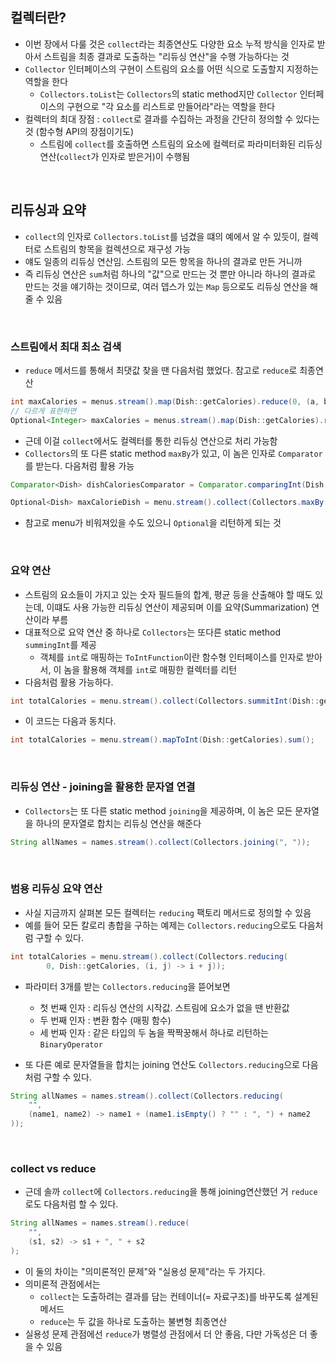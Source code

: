 ## 컬렉터란?
- 이번 장에서 다룰 것은 `collect`라는 최종연산도 다양한 요소 누적 방식을 인자로 받아서 스트림을 최종 결과로 도출하는 "리듀싱 연산"을 수행 가능하다는 것
- `Collector` 인터페이스의 구현이 스트림의 요소를 어떤 식으로 도출할지 지정하는 역할을 한다
  - `Collectors.toList`는 `Collectors`의 static method지만 `Collector` 인터페이스의 구현으로 "각 요소를 리스트로 만들어라"라는 역할을 한다
- 컬렉터의 최대 장점 : `collect`로 결과를 수집하는 과정을 간단히 정의할 수 있다는 것 (함수형 API의 장점이기도)
  - 스트림에 `collect`를 호출하면 스트림의 요소에 컬렉터로 파라미터화된 리듀싱 연산(`collect`가 인자로 받은거)이 수행됨

<br>  

## 리듀싱과 요약
- `collect`의 인자로 `Collectors.toList`를 넘겼을 떄의 예에서 알 수 있듯이, 컬렉터로 스트림의 항목을 컬렉션으로 재구성 가능
- 얘도 일종의 리듀싱 연산임. 스트림의 모든 항목을 하나의 결과로 만든 거니까
- 즉 리듀싱 연산은 `sum`처럼 하나의 "값"으로 만드는 것 뿐만 아니라 하나의 결과로 만드는 것을 얘기하는 것이므로, 여러 뎁스가 있는 `Map` 등으로도 리듀싱 연산을 해줄 수 있음

<br>

### 스트림에서 최대 최소 검색
- `reduce` 메서드를 통해서 최댓값 찾을 땐 다음처럼 했었다. 참고로 `reduce`로 최종연산
```java
int maxCalories = menus.stream().map(Dish::getCalories).reduce(0, (a, b) -> Math.max(a, b));
// 다르게 표현하면
Optional<Integer> maxCalories = menus.stream().map(Dish::getCalories).reduce(Integer::max);
```

- 근데 이걸 `collect`에서도 컬렉터를 통한 리듀싱 연산으로 처리 가능함
- `Collectors`의 또 다른 static method `maxBy`가 있고, 이 놈은 인자로 `Comparator`를 받는다. 다음처럼 활용 가능
```java
Comparator<Dish> dishCaloriesComparator = Comparator.comparingInt(Dish::getCalories);

Optional<Dish> maxCalorieDish = menu.stream().collect(Collectors.maxBy(dishCaloriesComparator));
```

- 참고로 menu가 비워져있을 수도 있으니 `Optional`을 리턴하게 되는 것

<br>

### 요약 연산
- 스트림의 요소들이 가지고 있는 숫자 필드들의 합계, 평균 등을 산출해야 할 때도 있는데, 이떄도 사용 가능한 리듀싱 연산이 제공되며 이를 요약(Summarization) 연산이라 부름
- 대표적으로 요약 연산 중 하나로 `Collectors`는 또다른 static method `summingInt`를 제공
  - 객체를 `int`로 매핑하는 `ToIntFunction`이란 함수형 인터페이스를 인자로 받아서, 이 놈을 활용해 객체를 `int`로 매핑한 컬렉터를 리턴
- 다음처럼 활용 가능하다.
```java
int totalCalories = menu.stream().collect(Collectors.summitInt(Dish::getCalories));
```

- 이 코드는 다음과 동치다.
```java
int totalCalories = menu.stream().mapToInt(Dish::getCalories).sum();
```

<br>

### 리듀싱 연산 - joining을 활용한 문자열 연결
- `Collectors`는 또 다른 static method `joining`을 제공하며, 이 놈은 모든 문자열을 하나의 문자열로 합치는 리듀싱 연산을 해준다
```java
String allNames = names.stream().collect(Collectors.joining(", "));
```

<br>

### 범용 리듀싱 요약 연산
- 사실 지금까지 살펴본 모든 컬렉터는 `reducing` 팩토리 메서드로 정의할 수 있음
- 예를 들어 모든 칼로리 총합을 구하는 예제는 `Collectors.reducing`으로도 다음처럼 구할 수 있다.
```java
int totalCalories = menu.stream().collect(Collectors.reducing(
        0, Dish::getCalories, (i, j) -> i + j));
```
- 파라미터 3개를 받는 `Collectors.reducing`을 뜯어보면
  - 첫 번째 인자 : 리듀싱 연산의 시작값. 스트림에 요소가 없을 땐 반환값
  - 두 번째 인자 : 변환 함수 (매핑 함수)
  - 세 번짜 인자 : 같은 타입의 두 놈을 짝짝꿍해서 하나로 리턴하는 `BinaryOperator`

- 또 다른 예로 문자열들을 합치는 joining 연산도 `Collectors.reducing`으로 다음처럼 구할 수 있다.
```java
String allNames = names.stream().collect(Collectors.reducing(
    "",
    (name1, name2) -> name1 + (name1.isEmpty() ? "" : ", ") + name2
));
```

<br>

### collect vs reduce
- 근데 솔까 `collect`에 `Collectors.reducing`을 통해 joining연산했던 거 `reduce`로도 다음처럼 할 수 있다.
```java
String allNames = names.stream().reduce(
    "",
    (s1, s2) -> s1 + ", " + s2
);
```

- 이 둘의 차이는 "의미론적인 문제"와 "실용성 문제"라는 두 가지다.
- 의미론적 관점에서는 
  - `collect`는 도출하려는 결과를 담는 컨테이너(= 자료구조)를 바꾸도록 설계된 메서드
  - `reduce`는 두 값을 하나로 도출하는 불변형 최종연산
- 실용성 문제 관점에선 `reduce`가 병렬성 관점에서 더 안 좋음, 다만 가독성은 더 좋을 수 있음
